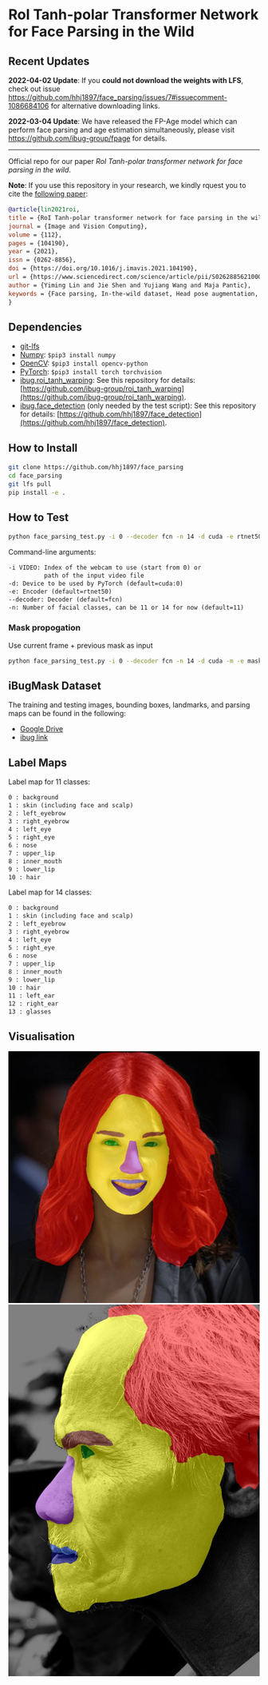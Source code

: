 # RoI Tanh-polar Transformer Network for Face Parsing in the Wild

## Recent Updates

**2022-04-02 Update**: If you **could not download the weights with LFS**, check out issue <https://github.com/hhj1897/face_parsing/issues/7#issuecomment-1086684106> for alternative downloading links.

**2022-03-04 Update**: We have released the FP-Age model which can perform face parsing and age estimation simultaneously, please visit <https://github.com/ibug-group/fpage> for details.

---
Official repo for our paper *RoI Tanh-polar transformer network for face parsing in the wild*.

**Note**: If you use this repository in your research, we kindly rquest you to cite the [following paper](https://arxiv.org/pdf/2102.02717):

```bibtex
@article{lin2021roi,
title = {RoI Tanh-polar transformer network for face parsing in the wild},
journal = {Image and Vision Computing},
volume = {112},
pages = {104190},
year = {2021},
issn = {0262-8856},
doi = {https://doi.org/10.1016/j.imavis.2021.104190},
url = {https://www.sciencedirect.com/science/article/pii/S0262885621000950},
author = {Yiming Lin and Jie Shen and Yujiang Wang and Maja Pantic},
keywords = {Face parsing, In-the-wild dataset, Head pose augmentation, Tanh-polar representation},
}
```

## Dependencies

* [git-lfs](https://git-lfs.github.com/)
* [Numpy](https://www.numpy.org/): `$pip3 install numpy`
* [OpenCV](https://opencv.org/): `$pip3 install opencv-python`
* [PyTorch](https://pytorch.org/): `$pip3 install torch torchvision`
* [ibug.roi_tanh_warping](https://github.com/ibug-group/roi_tanh_warping): See this repository for details: [https://github.com/ibug-group/roi_tanh_warping](https://github.com/ibug-group/roi_tanh_warping).
* [ibug.face_detection](https://github.com/hhj1897/face_detection) (only needed by the test script): See this repository for details: [https://github.com/hhj1897/face_detection](https://github.com/hhj1897/face_detection).

## How to Install

```bash
git clone https://github.com/hhj1897/face_parsing
cd face_parsing
git lfs pull
pip install -e .
```

## How to Test

```bash
python face_parsing_test.py -i 0 --decoder fcn -n 14 -d cuda -e rtnet50
```

Command-line arguments:

```
-i VIDEO: Index of the webcam to use (start from 0) or
          path of the input video file
-d: Device to be used by PyTorch (default=cuda:0)
-e: Encoder (default=rtnet50)
--decoder: Decoder (default=fcn)
-n: Number of facial classes, can be 11 or 14 for now (default=11)
```

### Mask propogation

Use current frame + previous mask as input

```bash
python face_parsing_test.py -i 0 --decoder fcn -n 14 -d cuda -m -e mask-prop-resnet50
```

## iBugMask Dataset

The training and testing images, bounding boxes, landmarks, and parsing maps can be found in the following:

* [Google Drive](https://drive.google.com/file/d/1hGSki97qQPGNB812hh2Wf1_lP9NgJkti)
* [ibug link](https://ibug.doc.ic.ac.uk/download/rtnet/ibugmask_release.zip)

## Label Maps

Label map for 11 classes:

```
0 : background
1 : skin (including face and scalp)
2 : left_eyebrow
3 : right_eyebrow
4 : left_eye
5 : right_eye
6 : nose
7 : upper_lip
8 : inner_mouth
9 : lower_lip
10 : hair
```

Label map for 14 classes:

```
0 : background
1 : skin (including face and scalp)
2 : left_eyebrow
3 : right_eyebrow
4 : left_eye
5 : right_eye
6 : nose
7 : upper_lip
8 : inner_mouth
9 : lower_lip
10 : hair
11 : left_ear
12 : right_ear
13 : glasses
```

## Visualisation

![](./imgs/vis1.jpg)
![](./imgs/vis2.jpg)
